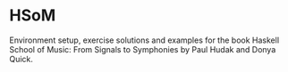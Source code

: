 # HSoM
Environment setup, exercise solutions and examples for the book Haskell School of Music: From Signals to Symphonies by Paul Hudak and Donya Quick.
